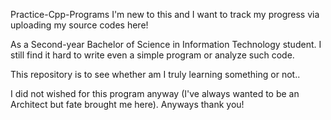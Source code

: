 Practice-Cpp-Programs
I'm new to this and I want to track my progress via uploading my source codes here!

As a Second-year Bachelor of Science in Information Technology student. 
I still find it hard to write even a simple program or analyze such code.

This repository is to see whether am I truly learning something or not..

I did not wished for this program anyway (I've always wanted to be an Architect but fate brought me here).
Anyways thank you!
